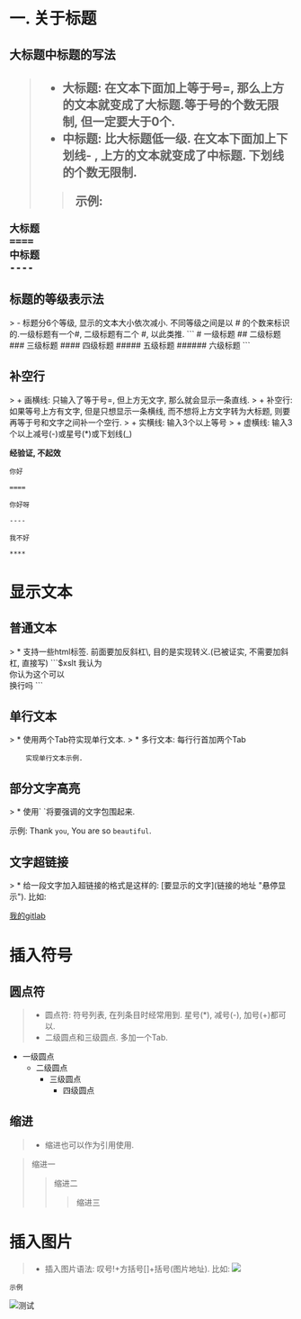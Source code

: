 <h1>一. 关于标题</h1>

<h2>大标题中标题的写法<h2>

> * 大标题: 在文本下面加上等于号=, 那么上方的文本就变成了大标题.等于号的个数无限制, 但一定要大于0个.
> * 中标题: 比大标题低一级. 在文本下面加上下划线- , 上方的文本就变成了中标题. 下划线的个数无限制.
>> 示例: 

```
大标题
====
中标题
----
```

<h2>标题的等级表示法</h2>
> - 标题分6个等级, 显示的文本大小依次减小. 不同等级之间是以 # 的个数来标识的.一级标题有一个#, 二级标题有二个 #, 以此类推.
```
# 一级标题
## 二级标题
### 三级标题
#### 四级标题
##### 五级标题
###### 六级标题
```

<h2>补空行</h2>
> + 画横线: 只输入了等于号=, 但上方无文字, 那么就会显示一条直线. 
> + 补空行: 如果等号上方有文字, 但是只想显示一条横线, 而不想将上方文字转为大标题, 则要再等于号和文字之间补一个空行.
> + 实横线: 输入3个以上等号
> + 虚横线: 输入3个以上减号(-)或星号(*)或下划线(_)

**经验证, 不起效**
```
你好

====

你好呀

----

我不好

****
```

<h1>显示文本</h1>

<h2>普通文本</h2>
> * 支持一些html标签. 前面要加反斜杠\, 目的是实现转义.(已被证实, 不需要加斜杠, 直接写)
```$xslt
我认为<br>你认为这个可以</br>换行吗
```

<h2>单行文本</h2>
> * 使用两个Tab符实现单行文本.
> * 多行文本: 每行行首加两个Tab

        实现单行文本示例.
        
        
<h2>部分文字高亮</h2>
> * 使用` `将要强调的文字包围起来. 

示例: Thank `you`, You are so `beautiful`.

<h2>文字超链接</h2>
> * 给一段文字加入超链接的格式是这样的: [要显示的文字](链接的地址 "悬停显示"). 比如:

[我的gitlab](http://172.18.80.22/switch/engine 'engine')

<h1>插入符号</h1>

<h2>圆点符</h2>

> * 圆点符: 符号列表, 在列条目时经常用到. 星号(*), 减号(-), 加号(+)都可以.
> * 二级圆点和三级圆点. 多加一个Tab.

* 一级圆点
    * 二级圆点
        * 三级圆点
            * 四级圆点

<h2>缩进</h2>   

> * 缩进也可以作为引用使用.
         
> 缩进一
>> 缩进二
>>> 缩进三

<h1>插入图片</h1>

> * 插入图片语法: 叹号!+方括号[]+括号(图片地址). 比如: ![](图片地址)

`示例`

![测试](https://timgsa.baidu.com/timg?image&quality=80&size=b9999_10000&sec=1544004974485&di=2150469f9676471edbaa4c6a24e84192&imgtype=0&src=http%3A%2F%2Fs6.cdn.deahu.com%2Fshow%2Flfile%2F8E9CDE37D4E5AFBFEB9A6FB2CC594187.jpg "网上图片")



